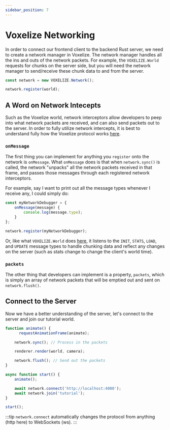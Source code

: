 ```yaml
---
sidebar_position: 7
---
```


# Voxelize Networking

In order to connect our frontend client to the backend Rust server, we need to create a network manager in Voxelize. The network manager handles all the ins and outs of the network packets. For example, the `VOXELIZE.World` requests for chunks on the server side, but you will need the network manager to send/receive these chunk data to and from the server. 

```javascript title="main.js" 
const network = new VOXELIZE.Network();

network.register(world);
```

## A Word on Network Intecepts

Such as the Voxelize world, network interceptors allow developers to peep into what network packets are received, and can also send packets out to the server. In order to fully utilize network intercepts, it is best to understand fully how the Voxelize protocol works [here](todo).

### `onMessage`

The first thing you can implement for anything you `register` onto the network is `onMessage`. What `onMessage` does is that when `network.sync()`  is called, the network "unpacks" all the network packets received in that frame, and passes those messages through each registered network interceptors. 

For example, say I want to print out all the message types whenever I receive any, I could simply do:

```javascript
const myNetworkDebugger = {
    onMessage(message) {
        console.log(message.type);
    }
};

network.register(myNetworkDebugger);
```

Or, like what `VOXELIZE.World` does [here](https://github.com/shaoruu/voxelize/blob/b553674db761537d26ec6f6f5c2d75b341de377d/packages/core/src/core/world/index.ts#L1932-L1996), it listens to the `INIT`, `STATS`, `LOAD`, and `UPDATE` message types to handle chunking data and reflect any changes on the server (such as stats change to change the client's world time).

### `packets`

The other thing that developers can implement is a property, `packets`, which is simply an array of network packets that will be emptied out and sent on `network.flush()`.

## Connect to the Server

Now we have a better understanding of the server, let's connect to the server and join our tutorial world.

```javascript title="main.js"
function animate() {
	  requestAnimationFrame(animate);

    network.sync(); // Process in the packets

    renderer.render(world, camera);

    network.flush(); // Send out the packets
}

async function start() {
    animate();

    await network.connect('http://localhost:4000');
    await network.join('tutorial');
}

start();
```

:::tip
`network.connect` automatically changes the protocol from anything (http here) to WebSockets (ws). 
:::

